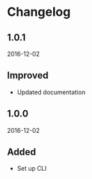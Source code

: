# Changelog



## 1.0.1
2016-12-02

## Improved
- Updated documentation



## 1.0.0
2016-12-02

## Added
- Set up CLI
